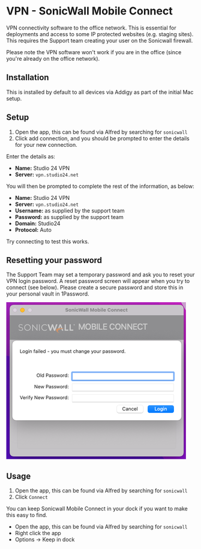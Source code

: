 # VPN - SonicWall Mobile Connect
VPN connectivity software to the office network. This is essential for deployments and access to some IP protected websites (e.g. staging sites). This requires the Support team creating your user on the Sonicwall firewall.

Please note the VPN software won't work if you are in the office (since you're already on the office network).

## Installation
This is installed by default to all devices via Addigy as part of the initial Mac setup. 

## Setup
1. Open the app, this can be found via Alfred by searching for `sonicwall`
2. Click add connection, and you should be prompted to enter the details for your new connection.

Enter the details as:

* **Name:** Studio 24 VPN
* **Server:** `vpn.studio24.net`

You will then be prompted to complete the rest of the information, as below:

* **Name:** Studio 24 VPN
* **Server:** `vpn.studio24.net`
* **Username:** as supplied by the support team
* **Password:** as supplied by the support team
* **Domain:** Studio24
* **Protocol:** Auto

Try connecting to test this works. 

## Resetting your password

The Support Team may set a temporary password and ask you to reset your VPN login password. A reset password screen will appear when you try to connect (see below). Please create a secure password and store this in your personal vault in 1Password.  

![Password reset image](images/password-reset.png)

## Usage
1. Open the app, this can be found via Alfred by searching for `sonicwall`
2. Click `Connect`

You can keep Sonicwall Mobile Connect in your dock if you want to make this easy to find.

* Open the app, this can be found via Alfred by searching for `sonicwall`
* Right click the app
* Options -> Keep in dock





